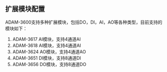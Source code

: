 ## 扩展模块配置　

ADAM-3600支持多种扩展模块，包括DO，DI，AI，AO等各种类型，目前支持的模块如下：　

1. ADAM-3617 AI模块，支持4通道AI　
2. ADAM-3618 AI模块，支持4通道AI　
3. ADAM-3624 AO模块，支持4通道AO  
4. ADAM-3651 DI模块，支持8通道DI　
5. ADAM-3656 DO模块，支持8通道DO　
